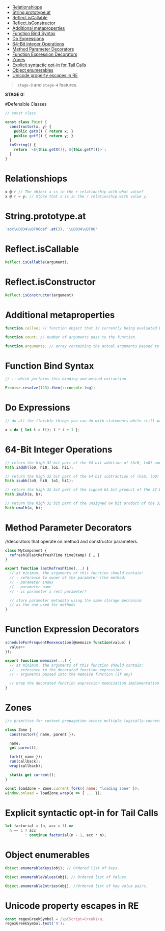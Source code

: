 <!-- START doctoc generated TOC please keep comment here to allow auto update -->
<!-- DON'T EDIT THIS SECTION, INSTEAD RE-RUN doctoc TO UPDATE -->

- [Relationshiops](#relationshiops)
- [String.prototype.at](#stringprototypeat)
- [Reflect.isCallable](#reflectiscallable)
- [Reflect.isConstructor](#reflectisconstructor)
- [Additional metaproperties](#additional-metaproperties)
- [Function Bind Syntax](#function-bind-syntax)
- [Do Expressions](#do-expressions)
- [64-Bit Integer Operations](#64-bit-integer-operations)
- [Method Parameter Decorators](#method-parameter-decorators)
- [Function Expression Decorators](#function-expression-decorators)
- [Zones](#zones)
- [Explicit syntactic opt-in for Tail Calls](#explicit-syntactic-opt-in-for-tail-calls)
- [Object enumerables](#object-enumerables)
- [Unicode property escapes in RE](#unicode-property-escapes-in-re)

<!-- END doctoc generated TOC please keep comment here to allow auto update -->

> `stage-0` and `stage-4` features.


__STAGE 0:__


#Defensible Classes

```js
// const class

const class Point { 
  constructor(x, y) {
    public getX() { return x; }
    public getY() { return y; }
  }
  toString() { 
    return `<${this.getX()}, ${this.getY()}>`;
  }
}
```

# Relationshiops

```js
x @ r // The object x is in the r relationship with what value?
x @ r = y; // Store that x is in the r relationship with value y.
```

# String.prototype.at

```js
'abc\uD834\uDF06def'.at(3), '\uD834\uDF06'
```

# Reflect.isCallable

```js
Reflect.isCallable(argument);
```

# Reflect.isConstructor

```js
Reflect.isConstructor(argument)
```

# Additional metaproperties

```js
function.callee; // function object that is currently being evaluated by the running execution context.
```

```js
function.count; // number of arguments pass to the function. 
```

```js
function.arguments; // array containing the actual arguments passed to the function.
```

# Function Bind Syntax

```js
// :: which performs this binding and method extraction.

Promise.resolve(123).then(::console.log);

```

# Do Expressions

```js
// do all the flexible things you can do with statements while still producing a useful result and plugging that back into an expression context.

x = do { let t = f(); t * t + 1 };

```

# 64-Bit Integer Operations

```js
// return the high 32 bit part of the 64 bit addition of (hi0, lo0) and (hi1, lo1)
Math.iaddh(lo0, hi0, lo1, hi1);

// return the high 32 bit part of the 64 bit subtraction of (hi0, lo0) and (hi1, lo1)
Math.isubh(lo0, hi0, lo1, hi1);

// return the high 32 bit part of the signed 64 bit product of the 32 bit numbers a and b
Math.imulh(a, b);

// return the high 32 bit part of the unsigned 64 bit product of the 32 bit numbers a and b
Math.umulh(a, b);

```

# Method Parameter Decorators

//decorators that operate on method and constructor parameters.

```js
class MyComponent {
  refresh(@lastRefreshTime timeStamp) { … }
}

export function lastRefreshTime(...) {
  // at minimum, the arguments of this function should contain:
  // - reference to owner of the parameter (the method)
  // - parameter index
  // - parameter name
  // - is parameter a rest parameter?

  // store parameter metadata using the same storage mechanism
  // as the one used for methods
}
```

# Function Expression Decorators

```js
scheduleForFrequentReexecution(@memoize function(value) { 
  value++
});

export function memoize(...) {
  // at minimum, the arguments of this function should contain:
  // - reference to the decorated function expression
  // - arguments passed into the memoize function (if any)

  // wrap the decorated function expression memoization implementation and return it
}

```

# Zones

```js
//a primitive for context propagation across multiple logically-connected async operations

class Zone {
  constructor({ name, parent });

  name;
  get parent();

  fork({ name });
  run(callback);
  wrap(callback);

  static get current();
}

const loadZone = Zone.current.fork({ name: "loading zone" });
window.onload = loadZone.wrap(e => { ... });

```

# Explicit syntactic opt-in for Tail Calls

```js
let factorial = (n, acc = 1) =>
  n == 1 ? acc
         : continue factorial(n - 1, acc * n);

```

# Object enumerables

```js
Object.enumerableKeys(obj); // Ordered list of keys.
```

```js
Object.enumerableValues(obj); // Ordered list of Values.
```

```js
Object.enumerableEntries(obj); //Ordered list of key value pairs.
```

# Unicode property escapes in RE

```js
const regexGreekSymbol = /\p{Script=Greek}/u;
regexGreekSymbol.test('π');
```
